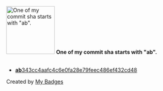 <img src="https://my-badges.github.io/my-badges/ab-commit.png" alt="One of my commit sha starts with &quot;ab&quot;." title="One of my commit sha starts with &quot;ab&quot;." width="128">
<strong>One of my commit sha starts with &quot;ab&quot;.</strong>
<br><br>

- <a href="https://github.com/1e9y/chalk/commit/ab343cc4aafc4c6e0fa28e79feec486ef432cd48"><strong>ab</strong>343cc4aafc4c6e0fa28e79feec486ef432cd48</a>


Created by <a href="https://github.com/my-badges/my-badges">My Badges</a>